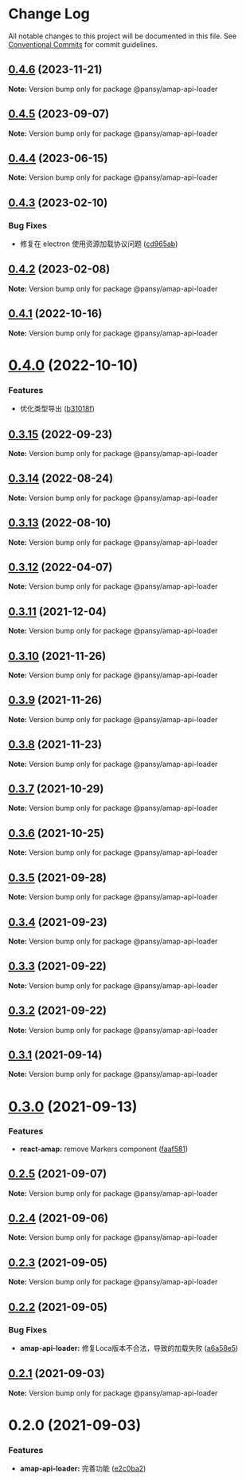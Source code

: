 # Change Log

All notable changes to this project will be documented in this file.
See [Conventional Commits](https://conventionalcommits.org) for commit guidelines.

## [0.4.6](https://github.com/pansyjs/react-amap/compare/@pansy/amap-api-loader@0.4.5...@pansy/amap-api-loader@0.4.6) (2023-11-21)

**Note:** Version bump only for package @pansy/amap-api-loader





## [0.4.5](https://github.com/pansyjs/react-amap/compare/@pansy/amap-api-loader@0.4.4...@pansy/amap-api-loader@0.4.5) (2023-09-07)

**Note:** Version bump only for package @pansy/amap-api-loader





## [0.4.4](https://github.com/pansyjs/react-amap/compare/@pansy/amap-api-loader@0.4.3...@pansy/amap-api-loader@0.4.4) (2023-06-15)

**Note:** Version bump only for package @pansy/amap-api-loader





## [0.4.3](https://github.com/pansyjs/react-amap/compare/@pansy/amap-api-loader@0.4.2...@pansy/amap-api-loader@0.4.3) (2023-02-10)


### Bug Fixes

* 修复在 electron 使用资源加载协议问题 ([cd965ab](https://github.com/pansyjs/react-amap/commit/cd965ab6401342754c5a1c1b217b0da8aac98066))





## [0.4.2](https://github.com/pansyjs/react-amap/compare/@pansy/amap-api-loader@0.4.1...@pansy/amap-api-loader@0.4.2) (2023-02-08)

**Note:** Version bump only for package @pansy/amap-api-loader





## [0.4.1](https://github.com/pansyjs/react-amap/compare/@pansy/amap-api-loader@0.4.0...@pansy/amap-api-loader@0.4.1) (2022-10-16)

**Note:** Version bump only for package @pansy/amap-api-loader





# [0.4.0](https://github.com/pansyjs/react-amap/compare/@pansy/amap-api-loader@0.3.15...@pansy/amap-api-loader@0.4.0) (2022-10-10)


### Features

* 优化类型导出 ([b31018f](https://github.com/pansyjs/react-amap/commit/b31018f9eb29f948cfb97bfa55c1a4bddb95c519))





## [0.3.15](https://github.com/pansyjs/react-amap/compare/@pansy/amap-api-loader@0.3.14...@pansy/amap-api-loader@0.3.15) (2022-09-23)

**Note:** Version bump only for package @pansy/amap-api-loader





## [0.3.14](https://github.com/pansyjs/react-amap/compare/@pansy/amap-api-loader@0.3.13...@pansy/amap-api-loader@0.3.14) (2022-08-24)

**Note:** Version bump only for package @pansy/amap-api-loader





## [0.3.13](https://github.com/pansyjs/react-amap/compare/@pansy/amap-api-loader@0.3.12...@pansy/amap-api-loader@0.3.13) (2022-08-10)

**Note:** Version bump only for package @pansy/amap-api-loader





## [0.3.12](https://github.com/pansyjs/react-amap/compare/@pansy/amap-api-loader@0.3.11...@pansy/amap-api-loader@0.3.12) (2022-04-07)

**Note:** Version bump only for package @pansy/amap-api-loader





## [0.3.11](https://github.com/pansyjs/react-amap/compare/@pansy/amap-api-loader@0.3.10...@pansy/amap-api-loader@0.3.11) (2021-12-04)

**Note:** Version bump only for package @pansy/amap-api-loader





## [0.3.10](https://github.com/pansyjs/react-amap/compare/@pansy/amap-api-loader@0.3.9...@pansy/amap-api-loader@0.3.10) (2021-11-26)

**Note:** Version bump only for package @pansy/amap-api-loader





## [0.3.9](https://github.com/pansyjs/react-amap/compare/@pansy/amap-api-loader@0.3.8...@pansy/amap-api-loader@0.3.9) (2021-11-26)

**Note:** Version bump only for package @pansy/amap-api-loader





## [0.3.8](https://github.com/pansyjs/react-amap/compare/@pansy/amap-api-loader@0.3.7...@pansy/amap-api-loader@0.3.8) (2021-11-23)

**Note:** Version bump only for package @pansy/amap-api-loader





## [0.3.7](https://github.com/pansyjs/react-amap/compare/@pansy/amap-api-loader@0.3.6...@pansy/amap-api-loader@0.3.7) (2021-10-29)

**Note:** Version bump only for package @pansy/amap-api-loader





## [0.3.6](https://github.com/pansyjs/react-amap/compare/@pansy/amap-api-loader@0.3.5...@pansy/amap-api-loader@0.3.6) (2021-10-25)

**Note:** Version bump only for package @pansy/amap-api-loader





## [0.3.5](https://github.com/pansyjs/react-amap/compare/@pansy/amap-api-loader@0.3.4...@pansy/amap-api-loader@0.3.5) (2021-09-28)

**Note:** Version bump only for package @pansy/amap-api-loader





## [0.3.4](https://github.com/pansyjs/react-amap/compare/@pansy/amap-api-loader@0.3.3...@pansy/amap-api-loader@0.3.4) (2021-09-23)

**Note:** Version bump only for package @pansy/amap-api-loader





## [0.3.3](https://github.com/pansyjs/react-amap/compare/@pansy/amap-api-loader@0.3.2...@pansy/amap-api-loader@0.3.3) (2021-09-22)

**Note:** Version bump only for package @pansy/amap-api-loader





## [0.3.2](https://github.com/pansyjs/react-amap/compare/@pansy/amap-api-loader@0.3.1...@pansy/amap-api-loader@0.3.2) (2021-09-22)

**Note:** Version bump only for package @pansy/amap-api-loader





## [0.3.1](https://github.com/pansyjs/react-amap/compare/@pansy/amap-api-loader@0.3.0...@pansy/amap-api-loader@0.3.1) (2021-09-14)

**Note:** Version bump only for package @pansy/amap-api-loader





# [0.3.0](https://github.com/pansyjs/react-amap/compare/@pansy/amap-api-loader@0.2.5...@pansy/amap-api-loader@0.3.0) (2021-09-13)


### Features

* **react-amap:** remove Markers component ([faaf581](https://github.com/pansyjs/react-amap/commit/faaf5811413c1780d1a305b3861d8533a52f4b31))





## [0.2.5](https://github.com/pansyjs/react-amap/compare/@pansy/amap-api-loader@0.2.4...@pansy/amap-api-loader@0.2.5) (2021-09-07)

**Note:** Version bump only for package @pansy/amap-api-loader





## [0.2.4](https://github.com/pansyjs/react-amap/compare/@pansy/amap-api-loader@0.2.3...@pansy/amap-api-loader@0.2.4) (2021-09-06)

**Note:** Version bump only for package @pansy/amap-api-loader





## [0.2.3](https://github.com/pansyjs/react-amap/compare/@pansy/amap-api-loader@0.2.2...@pansy/amap-api-loader@0.2.3) (2021-09-05)

**Note:** Version bump only for package @pansy/amap-api-loader





## [0.2.2](https://github.com/pansyjs/react-amap/compare/@pansy/amap-api-loader@0.2.1...@pansy/amap-api-loader@0.2.2) (2021-09-05)


### Bug Fixes

* **amap-api-loader:** 修复Loca版本不合法，导致的加载失败 ([a6a58e5](https://github.com/pansyjs/react-amap/commit/a6a58e5e1e08dd6189096ba9ed3a39d740483bda))





## [0.2.1](https://github.com/pansyjs/react-amap/compare/@pansy/amap-api-loader@0.2.0...@pansy/amap-api-loader@0.2.1) (2021-09-03)

**Note:** Version bump only for package @pansy/amap-api-loader





# 0.2.0 (2021-09-03)


### Features

* **amap-api-loader:** 完善功能 ([e2c0ba2](https://github.com/pansyjs/react-amap/commit/e2c0ba2dcf02c3ce11ef4baed0d2dff4e6e3dd70))
